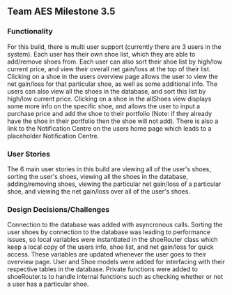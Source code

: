 ## Team AES Milestone 3.5
### Functionality
For this build, there is multi user support (currently there are 3 users in the system). Each user has their own shoe list, which they are able to add/remove shoes from. Each user can also sort their shoe list by high/low current price, and view their overall net gain/loss at the top of their list. Clicking on a shoe in the users overview page allows the user to view the net gain/loss for that particular shoe, as well as some additional info. The users can also view all the shoes in the database, and sort this list by high/low current price. Clicking on a shoe in the allShoes view displays some more info on the specific shoe, and allows the user to input a purchase price and add the shoe to their portfolio (Note: if they already have the shoe in their portfolio then the shoe will not add). There is also a link to the Notification Centre on the users home page which leads to a placeholder Notification Centre.

### User Stories
The 6 main user stories in this build are viewing all of the user's shoes, sorting the user's shoes, viewing all the shoes in the database, adding/removing shoes, viewing the particular net gain/loss of a particular shoe, and viewing the net gain/loss over all of the user's shoes.

### Design Decisions/Challenges
Connection to the database was added with asyncronous calls. Sorting the user shoes by connection to the database was leading to performance issues, so local variables were instantiated in the shoeRouter class which keep a local copy of the users info, shoe list, and net gain/loss for quick access. These variables are updated whenever the user goes to their overview page. User and Shoe models were added for interfacing with their respective tables in the database. Private functions were added to shoeRouter.ts to handle internal functions such as checking whether or not a user has a particular shoe.
